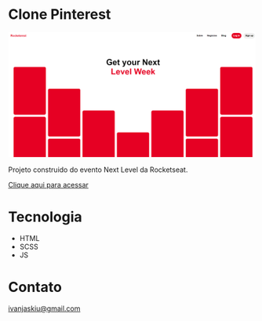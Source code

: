 # Clone Pinterest

![preview](./.github/pin.png)

Projeto construido do evento Next Level da Rocketseat.

[Clique aqui para acessar](https:///Ivan-Jaskiu.github.io/Pinterest/index.html)

# Tecnologia
- HTML
- SCSS
- JS

# Contato
ivanjaskiu@gmail.com